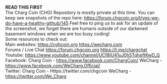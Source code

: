 <B>READ THIS FIRST</B>
<br>
The Charg Coin (CHG) Repository is mostly private at this time.  You can keep see snapshots of the repo here: https://forum.chgcoin.org/t/yes-we-do-have-a-healthy-github/145  Feel free to ping us to ask for an update of the screenshot, we forget there are humans outside of our darkened basement windows when we are too busy coding!
<br>
Some resources to check out:
<br>
Main websites:
https://cghcoin.org
https://wecharg.com
<br>
Forums / Live Chat
https://forum.chgcoin.org
https://t.me/chargchat
<br>
Youtube:
https://www.youtube.com/channel/UCf8IU41uJ0h5TqhpftKwD_Q
<br>
Facebook:
Charg Coin - https://www.facebook.com/ChargCoin/
WeCharg - https://www.facebook.com/WeCharg.Official/
<br>
Twitter:
Charg Coin - Https://twitter.com/chgcoin
WeCharg - https://twitter.com/We_Charg
